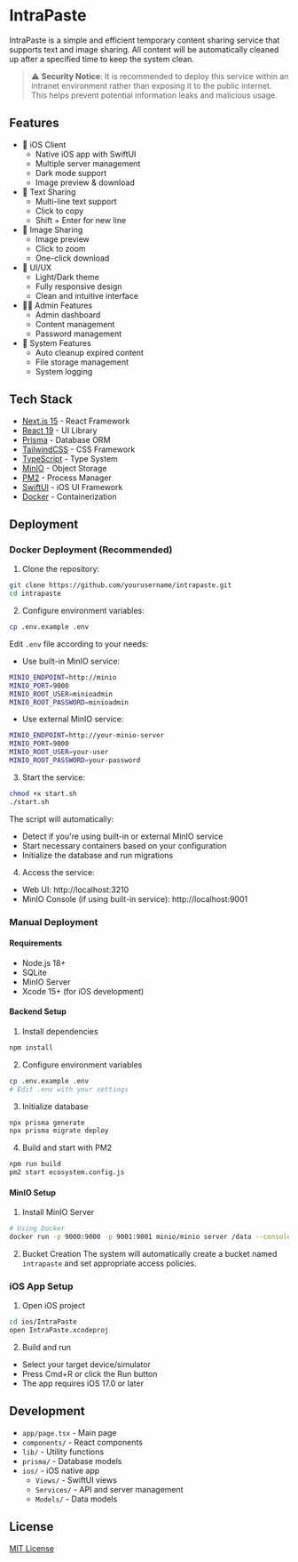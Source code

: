 # IntraPaste

IntraPaste is a simple and efficient temporary content sharing service that supports text and image sharing. All content will be automatically cleaned up after a specified time to keep the system clean.

> ⚠️ **Security Notice**: It is recommended to deploy this service within an intranet environment rather than exposing it to the public internet. This helps prevent potential information leaks and malicious usage.

## Features

- 📱 iOS Client
  - Native iOS app with SwiftUI
  - Multiple server management
  - Dark mode support
  - Image preview & download
- 📝 Text Sharing
  - Multi-line text support
  - Click to copy
  - Shift + Enter for new line
- 📸 Image Sharing
  - Image preview
  - Click to zoom
  - One-click download
- 🎨 UI/UX
  - Light/Dark theme
  - Fully responsive design
  - Clean and intuitive interface
- 👨‍💼 Admin Features
  - Admin dashboard
  - Content management
  - Password management
- 🧹 System Features
  - Auto cleanup expired content
  - File storage management
  - System logging

## Tech Stack

- [Next.js 15](https://nextjs.org/) - React Framework
- [React 19](https://react.dev/) - UI Library
- [Prisma](https://www.prisma.io/) - Database ORM
- [TailwindCSS](https://tailwindcss.com/) - CSS Framework
- [TypeScript](https://www.typescriptlang.org/) - Type System
- [MinIO](https://min.io/) - Object Storage
- [PM2](https://pm2.keymetrics.io/) - Process Manager
- [SwiftUI](https://developer.apple.com/xcode/swiftui/) - iOS UI Framework
- [Docker](https://www.docker.com/) - Containerization

## Deployment

### Docker Deployment (Recommended)

1. Clone the repository:
```bash
git clone https://github.com/yourusername/intrapaste.git
cd intrapaste
```

2. Configure environment variables:
```bash
cp .env.example .env
```

Edit `.env` file according to your needs:
- Use built-in MinIO service:
```bash
MINIO_ENDPOINT=http://minio
MINIO_PORT=9000
MINIO_ROOT_USER=minioadmin
MINIO_ROOT_PASSWORD=minioadmin
```
- Use external MinIO service:
```bash
MINIO_ENDPOINT=http://your-minio-server
MINIO_PORT=9000
MINIO_ROOT_USER=your-user
MINIO_ROOT_PASSWORD=your-password
```

3. Start the service:
```bash
chmod +x start.sh
./start.sh
```

The script will automatically:
- Detect if you're using built-in or external MinIO service
- Start necessary containers based on your configuration
- Initialize the database and run migrations

4. Access the service:
- Web UI: http://localhost:3210
- MinIO Console (if using built-in service): http://localhost:9001

### Manual Deployment

#### Requirements

- Node.js 18+
- SQLite
- MinIO Server
- Xcode 15+ (for iOS development)

#### Backend Setup

1. Install dependencies
```bash
npm install
```

2. Configure environment variables
```bash
cp .env.example .env
# Edit .env with your settings
```

3. Initialize database
```bash
npx prisma generate
npx prisma migrate deploy
```

4. Build and start with PM2
```bash
npm run build
pm2 start ecosystem.config.js
```

#### MinIO Setup

1. Install MinIO Server
```bash
# Using Docker
docker run -p 9000:9000 -p 9001:9001 minio/minio server /data --console-address ":9001"
```

2. Bucket Creation
The system will automatically create a bucket named `intrapaste` and set appropriate access policies.

### iOS App Setup

1. Open iOS project
```bash
cd ios/IntraPaste
open IntraPaste.xcodeproj
```

2. Build and run
- Select your target device/simulator
- Press Cmd+R or click the Run button
- The app requires iOS 17.0 or later

## Development

- `app/page.tsx` - Main page
- `components/` - React components
- `lib/` - Utility functions
- `prisma/` - Database models
- `ios/` - iOS native app
  - `Views/` - SwiftUI views
  - `Services/` - API and server management
  - `Models/` - Data models

## License

[MIT License](LICENSE)
